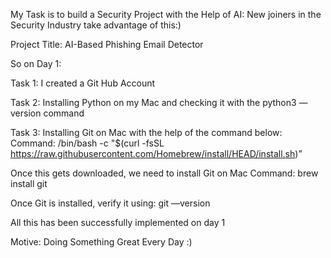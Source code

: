 My Task is to build a Security Project with the Help of AI: New joiners in the Security Industry take advantage of this:)

Project Title: AI-Based Phishing Email Detector

So on Day 1:  

Task 1: I created a Git Hub Account

Task 2: Installing Python on my Mac and checking it with the python3 —version command 

Task 3: Installing Git on Mac with the help of the command below: 
Command: /bin/bash -c "$(curl -fsSL https://raw.githubusercontent.com/Homebrew/install/HEAD/install.sh)” 

Once this gets downloaded, we need to install Git on Mac 
Command: brew install git

Once Git is installed, verify it using: git —version 


All this has been successfully implemented on day 1


Motive: Doing Something Great Every Day :) 